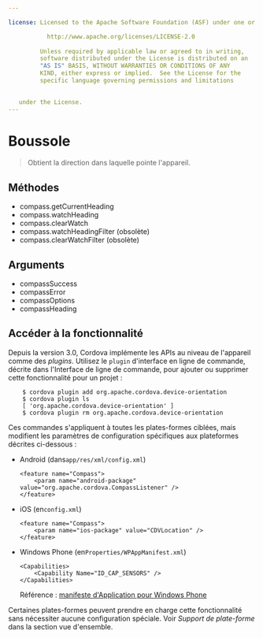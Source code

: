 ```yaml
---

license: Licensed to the Apache Software Foundation (ASF) under one or more contributor license agreements. See the NOTICE file distributed with this work for additional information regarding copyright ownership. The ASF licenses this file to you under the Apache License, Version 2.0 (the "License"); you may not use this file except in compliance with the License. You may obtain a copy of the License at

           http://www.apache.org/licenses/LICENSE-2.0
    
         Unless required by applicable law or agreed to in writing,
         software distributed under the License is distributed on an
         "AS IS" BASIS, WITHOUT WARRANTIES OR CONDITIONS OF ANY
         KIND, either express or implied.  See the License for the
         specific language governing permissions and limitations
    

   under the License.
---
```


# Boussole

> Obtient la direction dans laquelle pointe l'appareil.

## Méthodes

*   compass.getCurrentHeading
*   compass.watchHeading
*   compass.clearWatch
*   compass.watchHeadingFilter (obsolète)
*   compass.clearWatchFilter (obsolète)

## Arguments

*   compassSuccess
*   compassError
*   compassOptions
*   compassHeading

## Accéder à la fonctionnalité

Depuis la version 3.0, Cordova implémente les APIs au niveau de l'appareil comme des *plugins*. Utilisez le `plugin` d'interface en ligne de commande, décrite dans l'Interface de ligne de commande, pour ajouter ou supprimer cette fonctionnalité pour un projet :

        $ cordova plugin add org.apache.cordova.device-orientation
        $ cordova plugin ls
        [ 'org.apache.cordova.device-orientation' ]
        $ cordova plugin rm org.apache.cordova.device-orientation
    

Ces commandes s'appliquent à toutes les plates-formes ciblées, mais modifient les paramètres de configuration spécifiques aux plateformes décrites ci-dessous :

*   Android (dans`app/res/xml/config.xml`)
    
        <feature name="Compass">
            <param name="android-package" value="org.apache.cordova.CompassListener" />
        </feature>
        

*   iOS (en`config.xml`)
    
        <feature name="Compass">
            <param name="ios-package" value="CDVLocation" />
        </feature>
        

*   Windows Phone (en`Properties/WPAppManifest.xml`)
    
        <Capabilities>
            <Capability Name="ID_CAP_SENSORS" />
        </Capabilities>
        
    
    Référence : [manifeste d'Application pour Windows Phone][1]

 [1]: http://msdn.microsoft.com/en-us/library/ff769509%28v=vs.92%29.aspx

Certaines plates-formes peuvent prendre en charge cette fonctionnalité sans nécessiter aucune configuration spéciale. Voir *Support de plate-forme* dans la section vue d'ensemble.